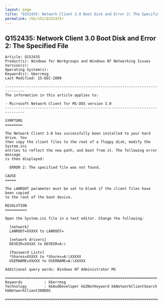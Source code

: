 ```yaml
---
layout: page
title: "Q152435: Network Client 3.0 Boot Disk and Error 2: The Specified File"
permalink: /kb/152/Q152435/
---
```


## Q152435: Network Client 3.0 Boot Disk and Error 2: The Specified File

	Article: Q152435
	Product(s): Windows for Workgroups and Windows NT Networking Issues
	Version(s): 
	Operating System(s): 
	Keyword(s): kberrmsg
	Last Modified: 15-DEC-2000
	
	-------------------------------------------------------------------------------
	The information in this article applies to:
	
	- Microsoft Network Client for MS-DOS version 3.0 
	-------------------------------------------------------------------------------
	
	SYMPTOMS
	========
	
	The Network Client 3.0 has successfully been installed to your hard drive. You
	then copy the client files to the root of a floppy disk, modify the System.ini
	entries to reflect the new path, and boot from it. The following error message
	is then displayed:
	
	  ERROR 2: The specified file was not found.
	
	CAUSE
	=====
	
	The LANROOT parameter must be set to blank if the client files have been copied
	to the root of the boot device.
	
	RESOLUTION
	==========
	
	Open the System.ini file in a text editor. Change the following:
	
	  [network]
	  LANROOT=XXXXX to LANROOT=
	
	  [network drivers]
	  DEVDIR=XXXXX to DEVDIR=A:\
	
	  [Password Lists]
	  *Shares=XXXXX to *Shares=A:\XXXXX
	  USERNAME=XXXXX to USERNAME=A:\XXXXX
	
	Additional query words: Windows NT Administrator MS
	
	======================================================================
	Keywords          : kberrmsg 
	Technology        : kbAudDeveloper kbZNotKeyword kbNetworkClientSearch kbNetworkClient300DOS
	
	=============================================================================
	
